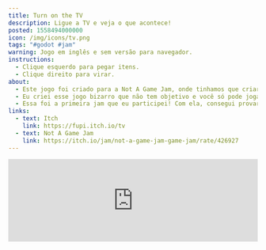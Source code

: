 ```yaml
---
title: Turn on the TV
description: Ligue a TV e veja o que acontece!
posted: 1558494000000
icon: /img/icons/tv.png
tags: "#godot #jam"
warning: Jogo em inglês e sem versão para navegador.
instructions:
  - Clique esquerdo para pegar itens.
  - Clique direito para virar.
about:
  - Este jogo foi criado para a Not A Game Jam, onde tinhamos que criar jogos que não são jogos.
  - Eu criei esse jogo bizarro que não tem objetivo e você só pode jogar uma vez.
  - Essa foi a primeira jam que eu participei! Com ela, consegui provar a mim mesmo que eu conseguia criar joguinhos bobos com facilidade se eu quisesse, algo surpreendentemente importante pra mim.
links:
  - text: Itch
    link: https://fupi.itch.io/tv
  - text: Not A Game Jam
    link: https://itch.io/jam/not-a-game-jam-game-jam/rate/426927
---
```

<div style="width: 100%; display: flex; justify-content: center;">
  <iframe src="https://itch.io/embed/426927?bg_color=222222&amp;fg_color=eeeeee&amp;border_color=363636" width="552" height="167" frameborder="0"><a href="https://fupi.itch.io/tv">Turn on the TV by Fupi</a></iframe>
</div>